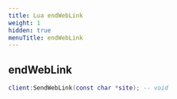 ```yaml
---
title: Lua endWebLink
weight: 1
hidden: true
menuTitle: endWebLink
---
```

## endWebLink
```lua
client:SendWebLink(const char *site); -- void
```